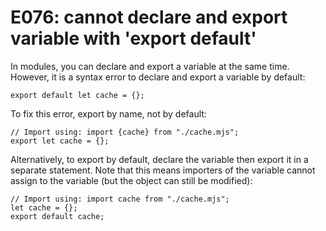 # E076: cannot declare and export variable with 'export default'

In modules, you can declare and export a variable at the same time. However, it
is a syntax error to declare and export a variable by default:

    export default let cache = {};

To fix this error, export by name, not by default:

    // Import using: import {cache} from "./cache.mjs";
    export let cache = {};

Alternatively, to export by default, declare the variable then export it in a
separate statement. Note that this means importers of the variable cannot assign
to the variable (but the object can still be modified):

    // Import using: import cache from "./cache.mjs";
    let cache = {};
    export default cache;

